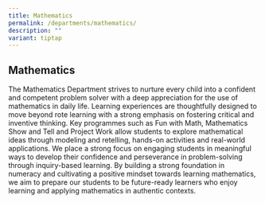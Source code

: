 ```yaml
---
title: Mathematics
permalink: /departments/mathematics/
description: ""
variant: tiptap
---
```

<h2><strong>Mathematics</strong></h2>
<p>The Mathematics Department strives to nurture every child into a confident
and competent problem solver with a deep appreciation for the use of mathematics
in daily life. Learning experiences are thoughtfully designed to move beyond
rote learning with a strong emphasis on fostering critical and inventive
thinking. Key programmes such as Fun with Math, Mathematics Show and Tell
and Project Work allow students to explore mathematical ideas through modeling
and retelling, hands-on activities and real-world applications. We place
a strong focus on engaging students in meaningful ways to develop their
confidence and perseverance in problem-solving through inquiry-based learning.
By building a strong foundation in numeracy and cultivating a positive
mindset towards learning mathematics, we aim to prepare our students to
be future-ready learners who enjoy learning and applying mathematics in
authentic contexts.</p>